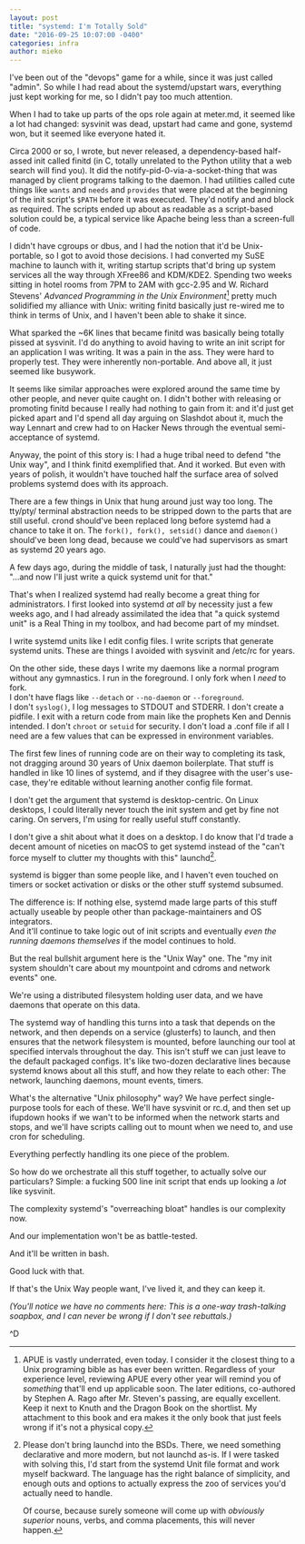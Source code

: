 ```yaml
---
layout: post
title: "systemd: I'm Totally Sold"
date: "2016-09-25 10:07:00 -0400"
categories: infra
author: mieko
---
```


I've been out of the "devops" game for a while, since it was just called
"admin".  So while I had read about the systemd/upstart wars, everything just
kept working for me, so I didn't pay too much attention.

When I had to take up parts of the ops role again at meter.md, it seemed like a
lot had changed: sysvinit was dead, upstart had came and gone, systemd won, but
it seemed like everyone hated it.

Circa 2000 or so, I wrote, but never released, a dependency-based half-assed
init called finitd (in C, totally unrelated to the Python utility that a web
search will find you).  It did the notify-pid-0-via-a-socket-thing that was
managed by client programs talking to the daemon.  I had utilities called cute
things like `wants` and `needs` and `provides` that were placed at the
beginning of the init script's `$PATH` before it was executed.  They'd notify
and and block as required.  The scripts ended up about as readable as a
script-based solution could be, a typical service like Apache being less than
a screen-full of code.

I didn't have cgroups or dbus, and I had the notion that it'd be Unix-
portable, so I got to avoid those decisions.  I had converted my SuSE machine
to launch with it, writing startup scripts that'd bring up system services all
the way through XFree86 and KDM/KDE2.  Spending two weeks sitting in hotel
rooms from 7PM to 2AM with gcc-2.95 and W. Richard Stevens' _Advanced
Programming in the Unix Environment_[^apue] pretty much solidified my alliance with
Unix: writing finitd basically just re-wired me to think in terms of Unix, and
I haven't been able to shake it since.

[^apue]:
    APUE is vastly underrated, even today.  I consider it the closest thing to
    a Unix programing bible as has ever been written.  Regardless of your
    experience level, reviewing APUE every other year will remind you of
    *something* that'll end up applicable soon.  The later editions,
    co-authored by Stephen A. Rago after Mr. Steven's passing, are equally
    excellent.  Keep it next to Knuth and the Dragon Book on the shortlist.
    My attachment to this book and era makes it the only book that just feels
    wrong if it's not a physical copy.


What sparked the ~6K lines that became finitd was basically being totally
pissed at sysvinit.  I'd do anything to avoid having to write an init script
for an application I was writing.  It was a pain in the ass.  They were hard
to properly test.  They were inherently non-portable.  And above all, it just
seemed like busywork.  

It seems like similar approaches were explored around the same time by other
people, and never quite caught on.  I didn't bother with releasing or promoting
finitd because I really had nothing to gain from it: and it'd just get picked
apart and I'd spend all day arguing on Slashdot about it, much the way Lennart
and crew had to on Hacker News through the eventual semi-acceptance of systemd.

Anyway, the point of this story is: I had a huge tribal need to defend "the
Unix way", and I think finitd exemplified that.  And it worked.  But even with
years of polish, it wouldn't have touched half the surface area of solved
problems systemd does with its approach.

There are a few things in Unix that hung around just way too long.  The tty/pty/
terminal abstraction needs to be stripped down to the parts that are still
useful.  crond should've been replaced long before systemd had a chance to take
it on.  The `fork(), fork(), setsid()` dance and `daemon()` should've been long
dead, because we could've had supervisors as smart as systemd 20 years ago.

A few days ago, during the middle of task, I naturally just had the thought:
"...and now I'll just write a quick systemd unit for that."

That's when I realized systemd had really become a great thing for
administrators.  I first looked into systemd *at all* by necessity just a few
weeks ago, and I had already assimilated the idea that "a quick systemd unit"
is a Real Thing in my toolbox, and had become part of my mindset.

I write systemd units like I edit config files.  I write scripts that generate
systemd units.  These are things I avoided with sysvinit and /etc/rc for years.

On the other side, these days I write my daemons like a normal program without
any gymnastics.  I run in the foreground.  I only fork when I *need* to fork.  
I don't have flags like `--detach` or `--no-daemon` or `--foreground`.  
I don't `syslog()`, I log messages to STDOUT and STDERR.  I don't create a
pidfile.  I exit with a return code from main like the prophets Ken and Dennis
intended.  I don't `chroot` or `setuid` for security.  I don't load a
.conf file if all I need are a few values that can be expressed in environment
variables.

The first few lines of running code are on their way to completing its task,
not dragging around 30 years of Unix daemon boilerplate.  That stuff is handled
in like 10 lines of systemd, and if they disagree with the user's use-case,
they're editable without learning another config file format.

I don't get the argument that systemd is desktop-centric.  On Linux desktops,
I could literally never touch the init system and get by fine not caring.  On
servers, I'm using for really useful stuff constantly.

I don't give a shit about what it does on a desktop. I do know that I'd trade
a decent amount of niceties on macOS to get systemd instead of the "can't force
myself to clutter my thoughts with this" launchd[^launchd].

[^launchd]:
    Please don't bring launchd into the BSDs.  There, we need something
    declarative and more modern, but not launchd as-is.  If I were tasked with
    solving this, I'd start from the systemd Unit file format and work myself
    backward.  The language has the right balance of simplicity, and enough outs
    and options to actually express the zoo of services you'd actually need to
    handle.

    Of course, because surely someone will come up with *obviously superior*
    nouns, verbs, and comma placements, this will never happen.


systemd is bigger than some people like, and I haven't even touched on timers
or socket activation or disks or the other stuff systemd subsumed.  

The difference is: If nothing else, systemd  made large parts of this stuff
actually useable by people other than package-maintainers and OS integrators.  
And it'll continue to take logic out of init scripts and eventually *even the
running daemons themselves* if the model continues to hold.

But the real bullshit argument here is the "Unix Way" one.  The "my init system
shouldn't care about my mountpoint and cdroms and network events" one.  

We're using a distributed filesystem holding user data, and we have daemons
that operate on this data.

The systemd way of handling this turns into a task that depends on the network,
and then depends on a service (glusterfs) to launch, and then ensures that the
network filesystem is mounted, before launching our tool at specified intervals
throughout the day.  This isn't stuff we can just leave to the default packaged
configs.  It's like two-dozen declarative lines because systemd knows about all
this stuff, and how they relate to each other: The network, launching daemons,
mount events, timers.  

What's the alternative "Unix philosophy" way?  We have perfect single-purpose
tools for each of these.  We'll have sysvinit or rc.d, and then set up ifupdown
hooks if we wan't to be informed when the network starts and stops, and  we'll
have scripts calling out to mount when we need to, and use cron for scheduling.

Everything perfectly handling its one piece of the problem.

So how do we orchestrate all this stuff together, to actually solve our
particulars?  Simple: a fucking 500 line init script that ends up looking
a *lot* like sysvinit.

The complexity systemd's "overreaching bloat" handles is our complexity now.  

And our implementation won't be as battle-tested.  

And it'll be written in bash.

Good luck with that.

If that's the Unix Way people want, I've lived it, and they can keep it.

*(You'll notice we have no comments here: This is a one-way trash-talking
soapbox, and I can never be wrong if I don't see rebuttals.)*

^D
